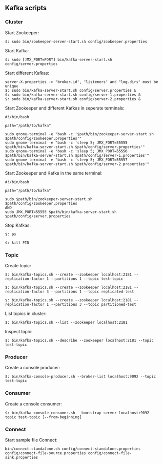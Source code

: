 ## Kafka scripts

### Cluster

Start Zookeeper:  
```
$: sudo bin/zookeeper-server-start.sh config/zookeeper.properties
```

Start Kafka:  
```
$: sudo [JMX_PORT=PORT] bin/kafka-server-start.sh config/server.properties
```

Start different Kafkas:
```
server-X.properties -> "broker.id", "listeners" and "log.dirs" must be unique
$: sudo bin/kafka-server-start.sh config/server.properties &
$: sudo bin/kafka-server-start.sh config/server-1.properties &
$: sudo bin/kafka-server-start.sh config/server-2.properties &
```

Start Zookeeper and different Kafkas in seperate terminals:
```
#!/bin/bash

path="/path/to/kafka"

sudo gnome-terminal -e "bash -c '$path/bin/zookeeper-server-start.sh $path/config/zookeeper.properties'"
sudo gnome-terminal -e "bash -c 'sleep 5; JMX_PORT=55555 $path/bin/kafka-server-start.sh $path/config/server.properties'"
sudo gnome-terminal -e "bash -c 'sleep 5; JMX_PORT=55556 $path/bin/kafka-server-start.sh $path/config/server-1.properties'"
sudo gnome-terminal -e "bash -c 'sleep 5; JMX_PORT=55557 $path/bin/kafka-server-start.sh $path/config/server-2.properties'"
```

Start Zookeeper and Kafka in the same terminal:  
```
#!/bin/bash

path="/path/to/kafka"

sudo $path/bin/zookeeper-server-start.sh $path/config/zookeeper.properties
AND
sudo JMX_PORT=55555 $path/bin/kafka-server-start.sh $path/config/server.properties
```

Stop Kafkas:
```
$: ps

$: kill PID
```

### Topic

Create topic:  
```
$: bin/kafka-topics.sh --create --zookeeper localhost:2181 --replication-factor 1 --partitions 1 --topic test-topic

$: bin/kafka-topics.sh --create --zookeeper localhost:2181 --replication-factor 3 --partitions 1 --topic replicated-test

$: bin/kafka-topics.sh --create --zookeeper localhost:2181 --replication-factor 1 --partitions 3 --topic partitioned-test
```

List topics in cluster:  
```
$: bin/kafka-topics.sh --list --zookeeper localhost:2181
```

Inspect topic:  
```
$: bin/kafka-topics.sh --describe --zookeeper localhost:2181 --topic test-topic
```

### Producer

Create a console producer:  
```
$: bin/kafka-console-producer.sh --broker-list localhost:9092 --topic test-topic
```

### Consumer

Create a console consumer:  
```
$: bin/kafka-console-consumer.sh --bootstrap-server localhost:9092 --topic test-topic [--from-beginning]
```

### Connect

Start sample file Connect:  
```
bin/connect-standalone.sh config/connect-standalone.properties config/connect-file-source.properties config/connect-file-sink.properties
```